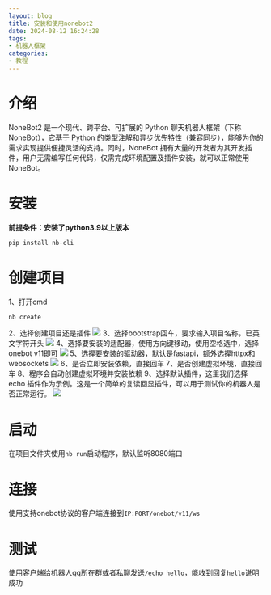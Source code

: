 ```yaml
---
layout: blog
title: 安装和使用nonebot2
date: 2024-08-12 16:24:28
tags:
- 机器人框架
categories:
- 教程
---
```

# 介绍
NoneBot2 是一个现代、跨平台、可扩展的 Python 聊天机器人框架（下称 NoneBot），它基于 Python 的类型注解和异步优先特性（兼容同步），能够为你的需求实现提供便捷灵活的支持。同时，NoneBot 拥有大量的开发者为其开发插件，用户无需编写任何代码，仅需完成环境配置及插件安装，就可以正常使用 NoneBot。
# 安装
**前提条件：安装了python3.9以上版本**
```bash
pip install nb-cli
```
# 创建项目
1、打开cmd
```bash
nb create
```
2、选择创建项目还是插件
![](https://file.mengluo.vip/blog/20240812163041.png)
3、选择bootstrap回车，要求输入项目名称，已英文字符开头
![](https://file.mengluo.vip/blog/20240812163152.png)
4、选择要安装的适配器，使用方向键移动，使用空格选中，选择onebot v11即可
![](https://file.mengluo.vip/blog/20240812163224.png)
5、选择要安装的驱动器，默认是fastapi，额外选择httpx和websockets
![](https://file.mengluo.vip/blog/20240812163352.png)
6、是否立即安装依赖，直接回车
7、是否创建虚拟环境，直接回车
8、程序会自动创建虚拟环境并安装依赖
9、选择默认插件，这里我们选择 echo 插件作为示例。这是一个简单的复读回显插件，可以用于测试你的机器人是否正常运行。
![](https://file.mengluo.vip/blog/20240812163704.png)
# 启动
在项目文件夹使用`nb run`启动程序，默认监听8080端口
 # 连接
 使用支持onebot协议的客户端连接到`IP:PORT/onebot/v11/ws`

 # 测试
 使用客户端给机器人qq所在群或者私聊发送`/echo hello`，能收到回复`hello`说明成功
